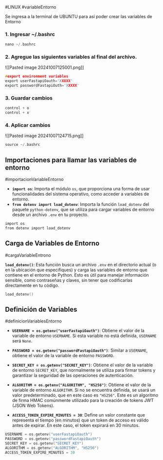 
#LINUX #variableEntorno 

Se ingresa a la terminal de UBUNTU para así poder crear las variables de Entorno 
### 1. Ingresar ~/.bashrc

```c
nano ~/.bashrc
```

### 2. Agregue las siguientes variables al final del archivo.


![[Pasted image 20241007125001.png]]


```c
#export environment variables
export userFastapiOauth='XXXXX'
export passwordFastapiOuth='XXXXX'
```


### 3. Guardar cambios

```c
control + o 
control + x
```

### 4. Aplicar cambios

![[Pasted image 20241007124715.png]]

```c
source ~/.bashrc
```

## Importaciones para llamar las variables de entorno 
#importacionVariableEntorno


- **`import os`**: Importa el módulo `os`, que proporciona una forma de usar funcionalidades del sistema operativo, como acceder a variables de entorno.
- **`from dotenv import load_dotenv`**: Importa la función `load_dotenv` del paquete `python-dotenv`, que se utiliza para cargar variables de entorno desde un archivo `.env` en tu proyecto.

```c
import os
from dotenv import load_dotenv

```

## Carga de Variables de Entorno
#cargaVariableEntrono

**`load_dotenv()`**: Esta función busca un archivo `.env` en el directorio actual (o en la ubicación que especifiques) y carga las variables de entorno que contiene en el entorno de Python. Esto es útil para manejar información sensible, como contraseñas y claves, sin tener que codificarlas directamente en tu código.


```c
load_dotenv()

```


## Definición de Variables

#definicionVariablesEntorno



- **`USERNAME = os.getenv("userFastapiOauth")`**: Obtiene el valor de la variable de entorno `USERNAME`. Si esta variable no está definida, `USERNAME` será `None`.
    
- **`PASSWORD = os.getenv("passwordFastapiOauth")`**: Similar a `USERNAME`, obtiene el valor de la variable de entorno `PASSWORD`.
    
- **`SECRET_KEY = os.getenv("SECRET_KEY")`**: Obtiene el valor de la variable de entorno `SECRET_KEY`, que normalmente se utiliza para firmar tokens y garantizar la seguridad de las operaciones de autenticación.
    
- **`ALGORITHM = os.getenv("ALGORITHM", "HS256")`**: Obtiene el valor de la variable de entorno `ALGORITHM`. Si no se encuentra definida, se usará un valor predeterminado, que en este caso es `"HS256"`. Este es un algoritmo de firma HMAC comúnmente utilizado para la creación de tokens JWT (JSON Web Tokens).
    
- **`ACCESS_TOKEN_EXPIRE_MINUTES = 30`**: Define un valor constante que representa el tiempo (en minutos) que un token de acceso es válido antes de expirar. En este caso, el token expirará en 30 minutos.

```c
USERNAME = os.getenv("userFastapiOauth") 
PASSWORD = os.getenv("passwordFastapiOauth") 
SECRET_KEY = os.getenv("SECRET_KEY") 
ALGORITHM = os.getenv("ALGORITHM", "HS256")
ACCESS_TOKEN_EXPIRE_MINUTES = 30
```

